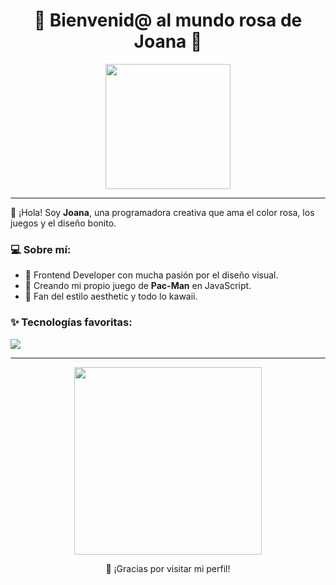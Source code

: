 <h1 align="center">🌸 Bienvenid@ al mundo rosa de Joana 🌸</h1>

<p align="center">
  <img src="https://media.giphy.com/media/3o6ZsV7f6zKiDkPbnK/giphy.gif" width="200">
</p>

---

🎀 ¡Hola! Soy **Joana**, una programadora creativa que ama el color rosa, los juegos y el diseño bonito.

### 💻 Sobre mí:
- 🌈 Frontend Developer con mucha pasión por el diseño visual.
- 👾 Creando mi propio juego de **Pac-Man** en JavaScript.
- 💅 Fan del estilo aesthetic y todo lo kawaii.

### ✨ Tecnologías favoritas:
<img src="https://skillicons.dev/icons?i=html,css,js,react,github" />

---

<p align="center">
  <img src="https://media.giphy.com/media/hpp4Q4k64T8Ws/giphy.gif" width="300">
</p>

<p align="center">
  💌 ¡Gracias por visitar mi perfil!
</p>
